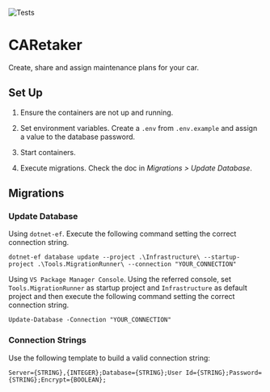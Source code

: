 ﻿![Tests](https://github.com/phantomarko/CARetaker/actions/workflows/tests.yml/badge.svg?branch=master)

CARetaker
=========

Create, share and assign maintenance plans for your car.

## Set Up

1. Ensure the containers are not up and running.

2. Set environment variables. Create a `.env` from `.env.example` and assign a value to the database password.

3. Start containers.

4. Execute migrations. Check the doc in *Migrations > Update Database*.

## Migrations

### Update Database

Using `dotnet-ef`. Execute the following command setting the correct connection string.

```console
dotnet-ef database update --project .\Infrastructure\ --startup-project .\Tools.MigrationRunner\ --connection "YOUR_CONNECTION"
```

Using `VS Package Manager Console`. Using the referred console, set `Tools.MigrationRunner` as startup project and `Infrastructure` as default project and then execute the following command setting the correct connection string.

```console
Update-Database -Connection "YOUR_CONNECTION"
```

### Connection Strings

Use the following template to build a valid connection string:

```
Server={STRING},{INTEGER};Database={STRING};User Id={STRING};Password={STRING};Encrypt={BOOLEAN};
```